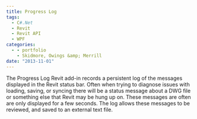```yaml
---
title: Progress Log
tags:
  - C#.Net
  - Revit
  - Revit API
  - WPF
categories:
  - - portfolio
    - Skidmore, Owings &amp; Merrill
date: "2013-11-01"
---
```


The Progress Log Revit add-in records a persistent log of the messages displayed in the Revit status bar. Often when trying to diagnose issues with loading, saving, or syncing there will be a status message about a DWG file or something else that Revit may be hung up on. These messages are often are only displayed for a few seconds. The log allows these messages to be reviewed, and saved to an external text file.

